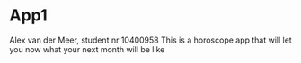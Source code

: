 # App1
Alex van der Meer, student nr 10400958
This is a horoscope app that will let you now what your next month will be like
